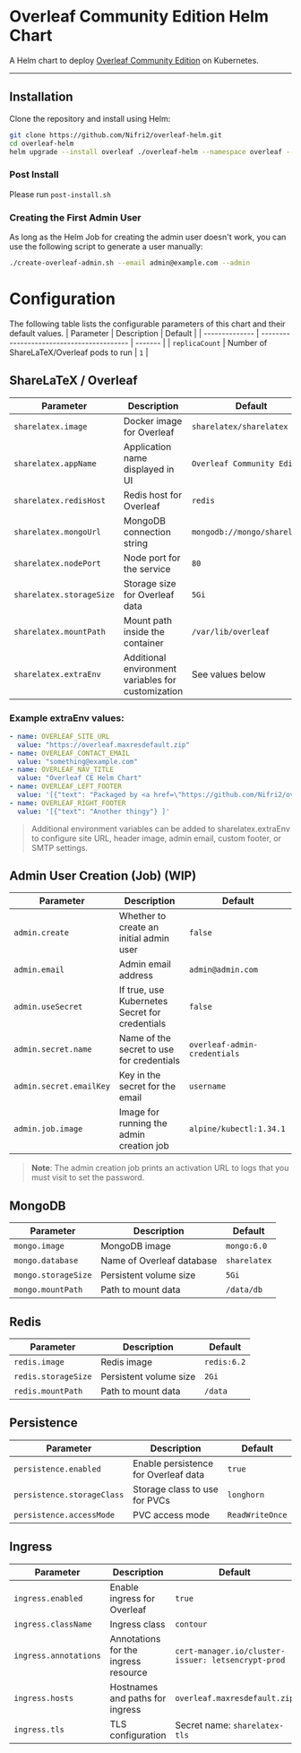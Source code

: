 # Overleaf Community Edition Helm Chart

A Helm chart to deploy [Overleaf Community Edition](https://github.com/overleaf/overleaf) on Kubernetes.

---


## Installation

Clone the repository and install using Helm:

```bash
git clone https://github.com/Nifri2/overleaf-helm.git
cd overleaf-helm
helm upgrade --install overleaf ./overleaf-helm --namespace overleaf --create-namespace
```

### Post Install

Please run `post-install.sh`

### Creating the First Admin User

As long as the Helm Job for creating the admin user doesn't work, you can use the following script to generate a user manually:

```bash
./create-overleaf-admin.sh --email admin@example.com --admin
```


# Configuration
The following table lists the configurable parameters of this chart and their default values.
| Parameter      | Description                               | Default |
| -------------- | ----------------------------------------- | ------- |
| `replicaCount` | Number of ShareLaTeX/Overleaf pods to run | `1`     |


## ShareLaTeX / Overleaf
| Parameter                | Description                                        | Default                      |
| ------------------------ | -------------------------------------------------- | ---------------------------- |
| `sharelatex.image`       | Docker image for Overleaf                          | `sharelatex/sharelatex`      |
| `sharelatex.appName`     | Application name displayed in UI                   | `Overleaf Community Edition` |
| `sharelatex.redisHost`   | Redis host for Overleaf                            | `redis`                      |
| `sharelatex.mongoUrl`    | MongoDB connection string                          | `mongodb://mongo/sharelatex` |
| `sharelatex.nodePort`    | Node port for the service                          | `80`                         |
| `sharelatex.storageSize` | Storage size for Overleaf data                     | `5Gi`                        |
| `sharelatex.mountPath`   | Mount path inside the container                    | `/var/lib/overleaf`          |
| `sharelatex.extraEnv`    | Additional environment variables for customization | See values below             |

### Example extraEnv values:
```yaml
- name: OVERLEAF_SITE_URL
  value: "https://overleaf.maxresdefault.zip"
- name: OVERLEAF_CONTACT_EMAIL
  value: "something@example.com"
- name: OVERLEAF_NAV_TITLE
  value: "Overleaf CE Helm Chart"
- name: OVERLEAF_LEFT_FOOTER
  value: '[{"text": "Packaged by <a href=\"https://github.com/Nifri2/overleaf-helm\">Nifri</a>"} ]'
- name: OVERLEAF_RIGHT_FOOTER
  value: '[{"text": "Another thingy"} ]'
```
> Additional environment variables can be added to sharelatex.extraEnv to configure site URL, header image, admin email, custom footer, or SMTP settings.


## Admin User Creation (Job) (WIP)
| Parameter               | Description                                    | Default                      |
| ----------------------- | ---------------------------------------------- | ---------------------------- |
| `admin.create`          | Whether to create an initial admin user        | `false`                      |
| `admin.email`           | Admin email address                            | `admin@admin.com`            |
| `admin.useSecret`       | If true, use Kubernetes Secret for credentials | `false`                      |
| `admin.secret.name`     | Name of the secret to use for credentials      | `overleaf-admin-credentials` |
| `admin.secret.emailKey` | Key in the secret for the email                | `username`                   |
| `admin.job.image`       | Image for running the admin creation job       | `alpine/kubectl:1.34.1`      |

> **Note**: The admin creation job prints an activation URL to logs that you must visit to set the password.

## MongoDB
| Parameter           | Description               | Default      |
| ------------------- | ------------------------- | ------------ |
| `mongo.image`       | MongoDB image             | `mongo:6.0`  |
| `mongo.database`    | Name of Overleaf database | `sharelatex` |
| `mongo.storageSize` | Persistent volume size    | `5Gi`        |
| `mongo.mountPath`   | Path to mount data        | `/data/db`   |

## Redis
| Parameter           | Description            | Default     |
| ------------------- | ---------------------- | ----------- |
| `redis.image`       | Redis image            | `redis:6.2` |
| `redis.storageSize` | Persistent volume size | `2Gi`       |
| `redis.mountPath`   | Path to mount data     | `/data`     |

## Persistence
| Parameter                  | Description                          | Default         |
| -------------------------- | ------------------------------------ | --------------- |
| `persistence.enabled`      | Enable persistence for Overleaf data | `true`          |
| `persistence.storageClass` | Storage class to use for PVCs        | `longhorn`      |
| `persistence.accessMode`   | PVC access mode                      | `ReadWriteOnce` |

## Ingress
| Parameter             | Description                          | Default                                            |
| --------------------- | ------------------------------------ | -------------------------------------------------- |
| `ingress.enabled`     | Enable ingress for Overleaf          | `true`                                             |
| `ingress.className`   | Ingress class                        | `contour`                                          |
| `ingress.annotations` | Annotations for the ingress resource | `cert-manager.io/cluster-issuer: letsencrypt-prod` |
| `ingress.hosts`       | Hostnames and paths for ingress      | `overleaf.maxresdefault.zip`                       |
| `ingress.tls`         | TLS configuration                    | Secret name: `sharelatex-tls`                      |
